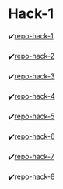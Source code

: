 # Hack-1

✔️[repo-hack-1](https://github.com/YanMonasterios/git_h_1)
<br><br>
✔️[repo-hack-2](https://github.com/YanMonasterios/git_h_2)
<br><br>
✔️[repo-hack-3](https://github.com/YanMonasterios/git_h_3)
<br><br>
✔️[repo-hack-4](https://github.com/YanMonasterios/git_h_4)
<br><br>
✔️[repo-hack-5](https://github.com/YanMonasterios/git_h_5)
<br><br>
✔️[repo-hack-6](https://github.com/YanMonasterios/git_h_6)
<br><br>
✔️[repo-hack-7](https://github.com/YanMonasterios/git_h_7)
<br><br>
✔️[repo-hack-8](https://github.com/YanMonasterios/git_h_8)
